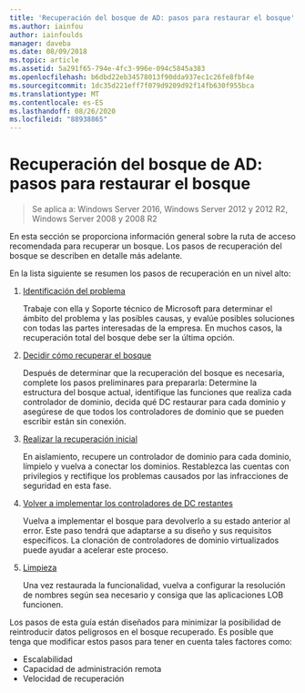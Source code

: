 ```yaml
---
title: 'Recuperación del bosque de AD: pasos para restaurar el bosque'
ms.author: iainfou
author: iainfoulds
manager: daveba
ms.date: 08/09/2018
ms.topic: article
ms.assetid: 5a291f65-794e-4fc3-996e-094c5845a383
ms.openlocfilehash: b6dbd22eb34578013f90dda937ec1c26fe8fbf4e
ms.sourcegitcommit: 1dc35d221eff7f079d9209d92f14fb630f955bca
ms.translationtype: MT
ms.contentlocale: es-ES
ms.lasthandoff: 08/26/2020
ms.locfileid: "88938865"
---
```

# <a name="ad-forest-recovery---steps-for-restoring-the-forest"></a>Recuperación del bosque de AD: pasos para restaurar el bosque

>Se aplica a: Windows Server 2016, Windows Server 2012 y 2012 R2, Windows Server 2008 y 2008 R2

En esta sección se proporciona información general sobre la ruta de acceso recomendada para recuperar un bosque. Los pasos de recuperación del bosque se describen en detalle más adelante.

En la lista siguiente se resumen los pasos de recuperación en un nivel alto:

1. [Identificación del problema](AD-Forest-Recovery-Identify-the-Problem.md)

   Trabaje con ella y Soporte técnico de Microsoft para determinar el ámbito del problema y las posibles causas, y evalúe posibles soluciones con todas las partes interesadas de la empresa. En muchos casos, la recuperación total del bosque debe ser la última opción.

2. [Decidir cómo recuperar el bosque](AD-Forest-Recovery-Determine-how-to-Recover.md)

   Después de determinar que la recuperación del bosque es necesaria, complete los pasos preliminares para prepararla: Determine la estructura del bosque actual, identifique las funciones que realiza cada controlador de dominio, decida qué DC restaurar para cada dominio y asegúrese de que todos los controladores de dominio que se pueden escribir están sin conexión.

3. [Realizar la recuperación inicial](AD-Forest-Recovery-Perform-initial-recovery.md)

   En aislamiento, recupere un controlador de dominio para cada dominio, límpielo y vuelva a conectar los dominios. Restablezca las cuentas con privilegios y rectifique los problemas causados por las infracciones de seguridad en esta fase.

4. [Volver a implementar los controladores de DC restantes](AD-Forest-Recovery-Restore-Additional-DCs.md)

   Vuelva a implementar el bosque para devolverlo a su estado anterior al error. Este paso tendrá que adaptarse a su diseño y sus requisitos específicos. La clonación de controladores de dominio virtualizados puede ayudar a acelerar este proceso.

5. [Limpieza](AD-Forest-Recovery-Cleanup.md)

   Una vez restaurada la funcionalidad, vuelva a configurar la resolución de nombres según sea necesario y consiga que las aplicaciones LOB funcionen.

Los pasos de esta guía están diseñados para minimizar la posibilidad de reintroducir datos peligrosos en el bosque recuperado. Es posible que tenga que modificar estos pasos para tener en cuenta tales factores como:

- Escalabilidad
- Capacidad de administración remota
- Velocidad de recuperación
